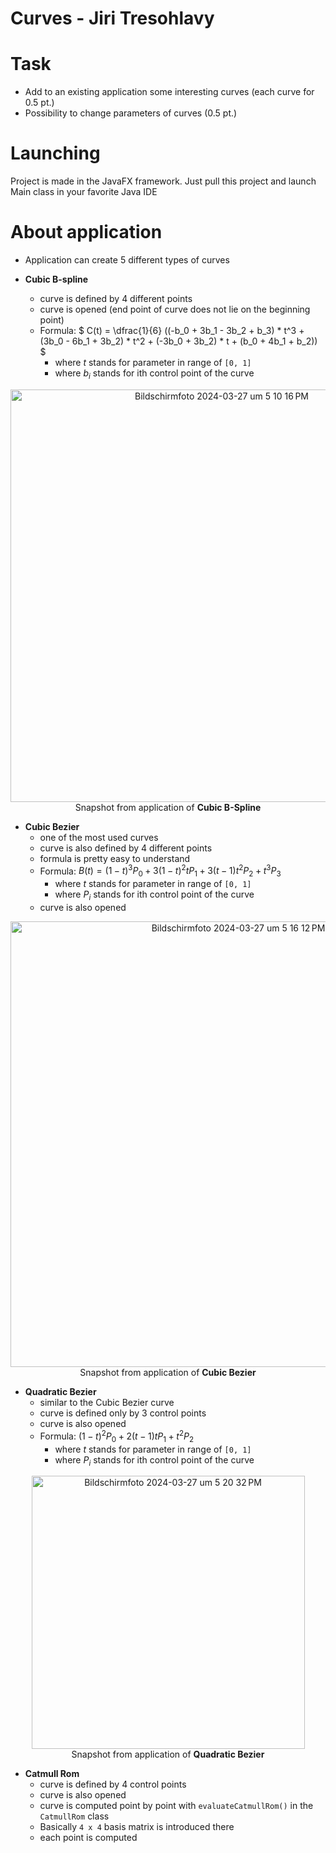 # Curves - Jiri Tresohlavy

# Task
- Add to an existing application some interesting curves (each curve for 0.5 pt.)
- Possibility to change parameters of curves (0.5 pt.)

# Launching
Project is made in the JavaFX framework. Just pull this project and launch Main class in your favorite Java IDE

# About application
- Application can create 5 different types of curves

  
- **Cubic B-spline**  
  - curve is defined by 4 different points
  - curve is opened (end point of curve does not lie on the beginning point)
  - Formula: $` C(t) = \dfrac{1}{6} ((-b_0 + 3b_1 - 3b_2 + b_3) * t^3 + (3b_0 - 6b_1 + 3b_2) * t^2 + (-3b_0 + 3b_2) * t + (b_0 + 4b_1 + b_2)) `$
    - where $`t`$ stands for parameter in range of `[0, 1]`
    - where $`b_i`$ stands for ith control point of the curve
      
<p align="center">
  <img width="660" alt="Bildschirmfoto 2024-03-27 um 5 10 16 PM" src="https://github.com/Jirka70/Curve-KPG5/assets/120426468/4d7e30b7-0a6c-4cde-a5b8-20c700dbf681">
  <br>
  Snapshot from application of <b>Cubic B-Spline</b>
</p>

- **Cubic Bezier**
  - one of the most used curves
  - curve is also defined by 4 different points
  - formula is pretty easy to understand
  - Formula: $`B(t) = (1 - t)^3 P_0 + 3(1 - t)^2 t P_1 + 3 (t - 1) t^2 P_2 + t^3 P_3`$
    - where $`t`$ stands for parameter in range of `[0, 1]`
    - where $`P_i`$ stands for ith control point of the curve
  - curve is also opened
 
<p align="center">
  <img width="713" alt="Bildschirmfoto 2024-03-27 um 5 16 12 PM" src="https://github.com/Jirka70/Curve-KPG5/assets/120426468/767d5859-c1fe-44a5-b722-564b38b736a8">
  <br>
  Snapshot from application of <b>Cubic Bezier</b>
</p>

- **Quadratic Bezier**
  - similar to the Cubic Bezier curve
  - curve is defined only by 3 control points
  - curve is also opened
  - Formula: $` (1 - t)^2 P_0 + 2(t - 1) t P_1 + t^2 P_2`$
    - where $`t`$ stands for parameter in range of `[0, 1]`
    - where $`P_i`$ stands for ith control point of the curve

<p align="center">
  <img width="437" alt="Bildschirmfoto 2024-03-27 um 5 20 32 PM" src="https://github.com/Jirka70/Curve-KPG5/assets/120426468/88190073-ac43-4492-aa56-90645e011df2">
  <br>
  Snapshot from application of <b>Quadratic Bezier</b>
</p>

- **Catmull Rom**
  - curve is defined by 4 control points
  - curve is also opened
  - curve is computed point by point with `evaluateCatmullRom()` in the `CatmullRom` class
  - Basically `4 x 4` basis matrix is introduced there
  - each point is computed 
